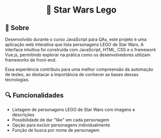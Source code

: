 # <p align="center">🧩 Star Wars Lego</p>

## 👾 Sobre
Desenvolvido durante o curso JavaScript para QAs, este projeto é uma aplicação web interativa que lista personagens LEGO de Star Wars. A interface intuitiva foi construída com JavaScript, HTML, CSS e o framework Vue.js, permitindo explorar na prática como os desenvolvedores utilizam frameworks de front-end. 

Essa experiência contribuiu para uma melhor compreensão da automação de testes, ao destacar a importância de conhecer as bases dessas tecnologias.

## 🔍 Funcionalidades
- Listagem de personagens LEGO de Star Wars com imagens e descrições
- Possibilidade de dar "like" em cada personagem
- Opção para excluir personagens individualmente
- Função de busca por nome de personagem
